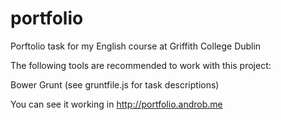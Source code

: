 portfolio
=========

Porftolio task for my English course at Griffith College Dublin


The following tools are recommended to work with this project:

Bower
Grunt (see gruntfile.js for task descriptions)

You can see it working in http://portfolio.androb.me